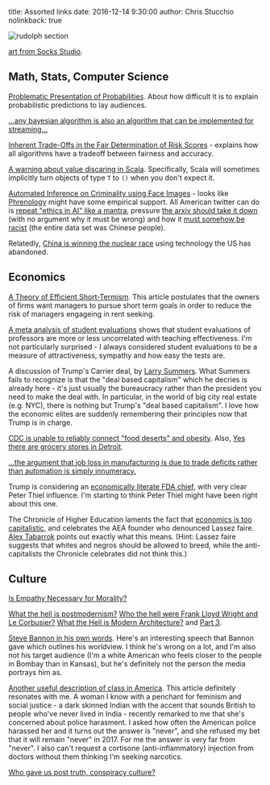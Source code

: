 title: Assorted links
date: 2016-12-14 9:30:00
author: Chris Stucchio
nolinkback: true


![rudolph section](/blog_media/2016/assorted_links_dec_16_2016/rudolph-section-12.jpg)

[art from Socks Studio](http://socks-studio.com/2016/05/22/a-selection-of-paul-rudolphs-perspective-sections/).

## Math, Stats, Computer Science

[Problematic Presentation of Probabilities](https://allendowney.blogspot.com/2016/11/problematic-presentation-of.html). About how difficult it is to explain probabilistic predictions to lay audiences.

[...any bayesian algorithm is also an algorithm that can be implemented for streaming...](http://koaning.io/bayesian-propto-streaming-algorithms.html)

[Inherent Trade-Offs in the Fair Determination of Risk Scores](https://arxiv.org/pdf/1609.05807v2.pdf) - explains how all algorithms have a tradeoff between fairness and accuracy.

[A warning about value discaring in Scala](http://underscore.io/blog/posts/2016/11/24/value-discard.html). Specifically, Scala will sometimes implicitly turn objects of type `T` to `()` when you don't expect it.

[Automated Inference on Criminality using Face Images](https://arxiv.org/pdf/1611.04135v1.pdf) - looks like [Phrenology](https://en.wikipedia.org/wiki/Phrenology) might have some empirical support. All American twitter can do is [repeat "ethics in AI" like a mantra](https://twitter.com/mayhewsw/status/799370839389040640), pressure [the arxiv should take it down](https://twitter.com/mmitchell_ai/status/799515701874720768) (with no argument why it must be wrong) and how it [must somehow be racist](https://twitter.com/craignicol/status/799607828369592320) (the entire data set was Chinese people).

Relatedly, [China is winning the nuclear race](https://www.technologyreview.com/s/602051/fail-safe-nuclear-power/) using technology the US has abandoned.

## Economics

[A Theory of Efficient Short-Termism](http://poseidon01.ssrn.com/delivery.php?ID=318115065115116112006071070007020087017069064045069066075089119069073013022122126018022103030104056120001029126081080000114090117022094008013004024025097124116015112065073085000067011020002116008091086091104064099090012110122107114031019104025090066074&EXT=pdf). This article postulates that the owners of firms want managers to pursue short term goals in order to reduce the risk of managers engageing in rent seeking.

[A meta analysis of student evaluations](/blog_media/2016/assorted_links_nov_3_2016/Meta_analysis_of_faculty's_teaching_effectiveness_Student_evaluation_of_teaching_ratings_and_student_learning_are_not_related__student_evaluations_meta_analysis.pdf) shows that student evaluations of professors are more or less uncorrelated with teaching effectiveness. I'm not particularly surprised - I always considered student evaluations to be a measure of attractiveness, sympathy and how easy the tests are.

A discussion of Trump's Carrier deal, by [Larry Summers](https://www.washingtonpost.com/news/wonk/wp/2016/12/02/why-trumps-carrier-deal-is-bad-for-america/). What Summers fails to recognize is that the "deal based capitalism" which he decries is already here - it's just usually the bureaucracy rather than the president you need to make the deal with. In particular, in the world of big city real estate (e.g. NYC), there is nothing but Trump's "deal based capitalism". I love how the economic elites are suddenly remembering their principles now that Trump is in charge.

[CDC is unable to reliably connect "food deserts" and obesity](http://www.cdc.gov/pcd/issues/2013/12_0123.htm). Also, [Yes there are grocery stores in Detroit](http://www.urbanophile.com/2011/01/25/yes-there-are-grocery-stores-in-detroit-by-james-griffioen/).

[...the argument that job loss in manufacturing is due to trade deficits rather than automation is simply innumeracy.](http://econlog.econlib.org/archives/2016/12/europe_has_a_ma.html)

Trump is considering an [economically literate FDA chief](https://www.statnews.com/2016/12/07/trump-fda-oneill/), with very clear Peter Thiel influence. I'm starting to think Peter Thiel might have been right about this one.

The Chronicle of Higher Education laments the fact that [economics is too capitalistic](http://www.chronicle.com/article/When-Economics-Was-Radical/238539), and celebrates the AEA founder who denounced Lassez faire. [Alex Tabarrok](http://marginalrevolution.com/marginalrevolution/2016/12/richard-t-ely-alt-right-founder-american-economic-association.html) points out exactly what this means. (Hint: Lassez faire suggests that whites and negros should be allowed to breed, while the anti-capitalists the Chronicle celebrates did not think this.)

## Culture

[Is Empathy Necessary for Morality?](http://subcortex.com/IsEmpathyNecessaryForMoralityPrinz.pdf)

[What the hell is postmodernism?](http://www.mcmansionhell.com/post/152216735596/what-the-hell-is-postmodernism) [Who the hell were Frank Lloyd Wright and Le Corbusier?](http://www.mcmansionhell.com/post/153445841456/who-the-hell-were-frank-lloyd-wright-and-le) [What the Hell is Modern Architecture?](http://www.mcmansionhell.com/post/153744814616/what-the-hell-is-modern-architecture-part-two) and [Part 3](http://www.mcmansionhell.com/post/154043891761/what-the-hell-is-modern-architecture-part-three).

[Steve Bannon in his own words](https://www.buzzfeed.com/lesterfeder/this-is-how-steve-bannon-sees-the-entire-world). Here's an interesting speech that Bannon gave which outlines his worldview. I think he's wrong on a lot, and I'm also not his target audience (I'm a white American who feels closer to the people in Bombay than in Kansas), but he's definitely not the person the media portrays him as.

[Another useful description of class in America](http://siderea.livejournal.com/1260265.html). This article definitely resonates with me. A woman I know with a penchant for feminism and social justice - a dark skinned Indian with the accent that sounds British to people who've never lived in India - recently remarked to me that she's concerned about police harasment. I asked how often the American police harassed her and it turns out the answer is "never", and she refused my bet that it will remain "never" in 2017. For me the answer is very far from "never". I also can't request a cortisone (anti-inflammatory) injection from doctors without them thinking I'm seeking narcotics.

[Who gave us post truth, conspiracy culture?](http://hurryupharry.org/2016/11/27/who-gave-us-post-truth-conspiracy-culture-and-the-alt-right/)
